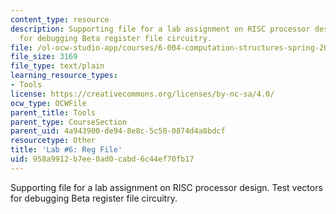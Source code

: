 ```yaml
---
content_type: resource
description: Supporting file for a lab assignment on RISC processor design. Test vectors
  for debugging Beta register file circuitry.
file: /ol-ocw-studio-app/courses/6-004-computation-structures-spring-2009/958a9912b7ee0ad0cabd6c44ef70fb17_lab6regfile.jsim
file_size: 3169
file_type: text/plain
learning_resource_types:
- Tools
license: https://creativecommons.org/licenses/by-nc-sa/4.0/
ocw_type: OCWFile
parent_title: Tools
parent_type: CourseSection
parent_uid: 4a943900-de94-8e8c-5c50-0874d4a8bdcf
resourcetype: Other
title: 'Lab #6: Reg File'
uid: 958a9912-b7ee-0ad0-cabd-6c44ef70fb17
---
```

Supporting file for a lab assignment on RISC processor design. Test vectors for debugging Beta register file circuitry.